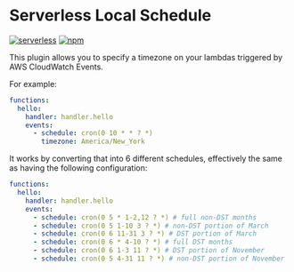 # Serverless Local Schedule
[![serverless](http://public.serverless.com/badges/v3.svg)](http://www.serverless.com)
[![npm](https://img.shields.io/npm/v/serverless-local-schedule.svg)](https://www.npmjs.com/package/serverless-local-schedule)


This plugin allows you to specify a timezone on your lambdas triggered by AWS CloudWatch Events.

For example:
```yaml
functions:
  hello:
    handler: handler.hello
    events:
      - schedule: cron(0 10 * * ? *)
        timezone: America/New_York
```

It works by converting that into 6 different schedules, effectively the same as having the following
configuration:
```yaml
functions:
  hello:
    handler: handler.hello
    events:
      - schedule: cron(0 5 * 1-2,12 ? *) # full non-DST months
      - schedule: cron(0 5 1-10 3 ? *) # non-DST portion of March
      - schedule: cron(0 6 11-31 3 ? *) # DST portion of March
      - schedule: cron(0 6 * 4-10 ? *) # full DST months
      - schedule: cron(0 6 1-3 11 ? *) # DST portion of November
      - schedule: cron(0 5 4-31 11 ? *) # non-DST portion of November
```
